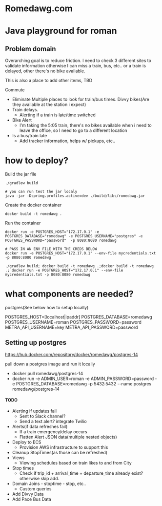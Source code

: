 # Romedawg.com

# Java playground for roman

## Problem domain
Overarching goal is to reduce friction.  I need to check 3 different sites to validate information 
otherwise I can miss a train, bus, etc..  or a train is delayed, other there's no bike available.

This is also a place to add other items, TBD

Commute
 - Eliminate Multiple places to look for train/bus times.  Divvy bikes(Are they available at the station i expect)
 - Train delays.
   - Alerting if a train is late/time switched
 - Bike Alert
   - I'm taking the 5:05 train, there's no bikes available when i need to leave the office, so I need to go to a different location
 - Is a bus/train late
   - Add tracker information, helps w/ pickups, etc..
   

# how to deploy?
Build the jar file
```
./gradlew build

# you can run test the jar localy
java -jar -Dspring.profiles.active=dev ./build/libs/romedawg.jar

```

Create the docker container
```
docker build -t romedawg .
```

Run the container
```
docker run -e POSTGRES_HOST="172.17.0.1" -e POSTGRES_DATABASE="romedawg" -e POSTGRES_USERNAME="postgres" -e POSTGRES_PASSWORD="password"  -p 8080:8080 romedawg

# PASS IN AN ENV FILE WITH THE CREDS BELOW
docker run -e POSTGRES_HOST="172.17.0.1" --env-file mycredentials.txt -p 8080:8080 romedawg

./gradlew build; docker build -t romedawg .;docker build -t romedawg .; docker run -e POSTGRES_HOST="172.17.0.1" --env-file mycredentials.txt -p 8080:8080 romedawg
```

# what components are needed?
postgres(See below how to setup locally)

POSTGRES_HOST=[localhost|ipaddr]
POSTGRES_DATABASE=romedawg 
POSTGRES_USERNAME=roman 
POSTGRES_PASSWORD=password 
METRA_API_USERNAME=key 
METRA_API_PASSWORD=password


## Setting up postgres
https://hub.docker.com/repository/docker/romedawg/postgres-14

pull down a postgres image and run it locally
 - docker pull romedawg/postgres-14
 - docker run -e ADMIN_USER=roman -e ADMIN_PASSWORD=password -e POSTGRES_DATABASE=romedawg -p 5432:5432 --name postgres romedawg/postgres-14


#### TODO
- Alerting if updates fail
  - Sent to Slack channel?
  - Send a text alert? integrate Twilio
- Alerts(if data refreshes fail)
    - If a train emergency/delay occurs
    - Flatten Alert JSON data(multiple nested objects)
- Deploy to ECS
  - Provision AWS infrastructure to support this
- Cleanup StopTimes(as those can be refreshed)
- Views
    - Viewing schedules based on train likes to and from City
- Stop times
   - Check if trip_id + arrival_time + departure_time already exist? otherwise skip add.
- Domain Joins - stoptime - stop, etc..
  - Custom queries
- Add Divvy Data
- Add Pace Bus Data